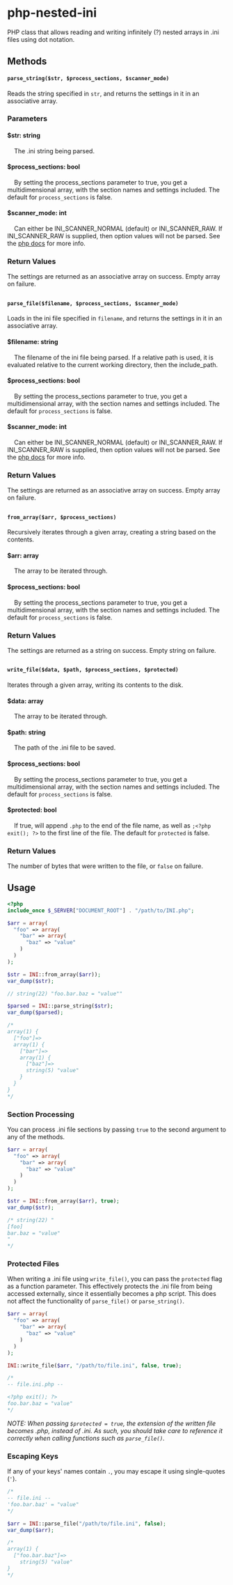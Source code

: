 # php-nested-ini
PHP class that allows reading and writing infinitely (?) nested arrays in .ini files using dot notation.

## Methods

#### `parse_string($str, $process_sections, $scanner_mode)`
Reads the string specified in `str`, and returns the settings in it in an associative array.
### Parameters
#### $str: string
&nbsp;&nbsp;&nbsp;&nbsp;The .ini string being parsed.
#### $process_sections: bool
&nbsp;&nbsp;&nbsp;&nbsp;By setting the process_sections parameter to true, you get a multidimensional array, with the section names and settings included. The default for `process_sections` is false.
#### $scanner_mode: int
&nbsp;&nbsp;&nbsp;&nbsp;Can either be INI_SCANNER_NORMAL (default) or INI_SCANNER_RAW. If INI_SCANNER_RAW is supplied, then option values will not be parsed. See the [php docs](https://www.php.net/parse_ini_file) for more info.
### Return Values
The settings are returned as an associative array on success. Empty array on failure.

##
#### `parse_file($filename, $process_sections, $scanner_mode)`
Loads in the ini file specified in `filename`, and returns the settings in it in an associative array.
#### $filename: string
&nbsp;&nbsp;&nbsp;&nbsp;The filename of the ini file being parsed. If a relative path is used, it is evaluated relative to the current working directory, then the include_path.
#### $process_sections: bool
&nbsp;&nbsp;&nbsp;&nbsp;By setting the process_sections parameter to true, you get a multidimensional array, with the section names and settings included. The default for `process_sections` is false.
#### $scanner_mode: int
&nbsp;&nbsp;&nbsp;&nbsp;Can either be INI_SCANNER_NORMAL (default) or INI_SCANNER_RAW. If INI_SCANNER_RAW is supplied, then option values will not be parsed. See the [php docs](https://www.php.net/parse_ini_file) for more info.
### Return Values
The settings are returned as an associative array on success. Empty array on failure.

##
#### `from_array($arr, $process_sections)`
Recursively iterates through a given array, creating a string based on the contents.
#### $arr: array
&nbsp;&nbsp;&nbsp;&nbsp;The array to be iterated through.
#### $process_sections: bool
&nbsp;&nbsp;&nbsp;&nbsp;By setting the process_sections parameter to true, you get a multidimensional array, with the section names and settings included. The default for `process_sections` is false.
### Return Values
The settings are returned as a string on success. Empty string on failure.

##
#### `write_file($data, $path, $process_sections, $protected)`
Iterates through a given array, writing its contents to the disk.
#### $data: array
&nbsp;&nbsp;&nbsp;&nbsp;The array to be iterated through.
#### $path: string
&nbsp;&nbsp;&nbsp;&nbsp;The path of the .ini file to be saved.
#### $process_sections: bool
&nbsp;&nbsp;&nbsp;&nbsp;By setting the process_sections parameter to true, you get a multidimensional array, with the section names and settings included. The default for `process_sections` is false.
#### $protected: bool
&nbsp;&nbsp;&nbsp;&nbsp;If true, will append `.php` to the end of the file name, as well as `;<?php exit(); ?>` to the first line of the file. The default for `protected` is false.
### Return Values
The number of bytes that were written to the file, or `false` on failure.

## Usage
```php
<?php
include_once $_SERVER["DOCUMENT_ROOT"] . "/path/to/INI.php";

$arr = array(
  "foo" => array(
    "bar" => array(
      "baz" => "value"
    )
  )
);

$str = INI::from_array($arr));
var_dump($str);

// string(22) "foo.bar.baz = "value""

$parsed = INI::parse_string($str);
var_dump($parsed);

/*
array(1) {
  ["foo"]=>
  array(1) {
    ["bar"]=>
    array(1) {
      ["baz"]=>
      string(5) "value"
    }
  }
}
*/
```

### Section Processing
You can process .ini file sections by passing `true` to the second argument to any of the methods.
```php
$arr = array(
  "foo" => array(
    "bar" => array(
      "baz" => "value"
    )
  )
);

$str = INI::from_array($arr), true);
var_dump($str);

/* string(22) "
[foo]
bar.baz = "value"
"
*/
```

### Protected Files
When writing a .ini file using `write_file()`, you can pass the `protected` flag as a function parameter. This effectively protects the .ini file from being accessed externally, since it essentially becomes a php script. This does not affect the functionality of `parse_file()` or `parse_string()`.
```php
$arr = array(
  "foo" => array(
    "bar" => array(
      "baz" => "value"
    )
  )
);

INI::write_file($arr, "/path/to/file.ini", false, true);

/*
-- file.ini.php --

<?php exit(); ?>
foo.bar.baz = "value"
*/
```
_NOTE: When passing `$protected = true`, the extension of the written file becomes .php, instead of .ini. As such, you should take care to reference it correctly when calling functions such as `parse_file()`._ 
### Escaping Keys
If any of your keys' names contain `.`, you may escape it using single-quotes (`'`).
```php
/*
-- file.ini --
'foo.bar.baz' = "value"
*/

$arr = INI::parse_file("/path/to/file.ini", false);
var_dump($arr);

/*
array(1) {
  ["foo.bar.baz"]=>
    string(5) "value"
}
*/
```
